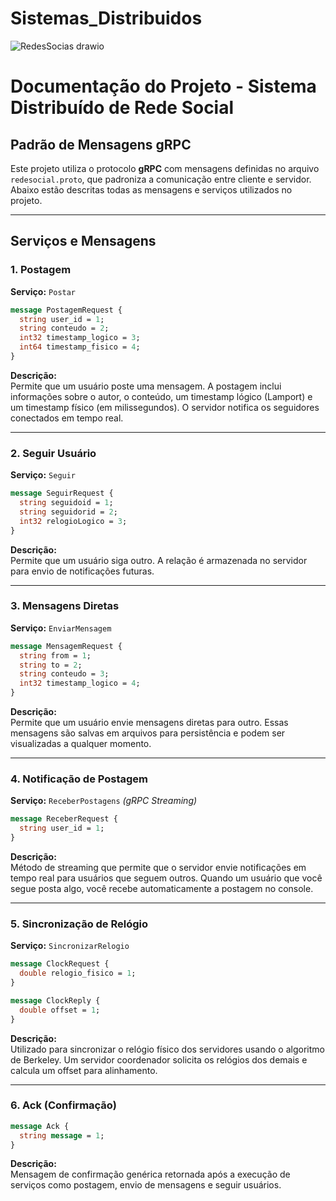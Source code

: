 # Sistemas_Distribuidos

![RedesSocias drawio](https://github.com/user-attachments/assets/82f40770-e375-4d94-abde-014f7aeb830b)
# Documentação do Projeto - Sistema Distribuído de Rede Social

## Padrão de Mensagens gRPC

Este projeto utiliza o protocolo **gRPC** com mensagens definidas no arquivo `redesocial.proto`, que padroniza a comunicação entre cliente e servidor. Abaixo estão descritas todas as mensagens e serviços utilizados no projeto.

---

## Serviços e Mensagens

### 1. Postagem

**Serviço:** `Postar`

```proto
message PostagemRequest {
  string user_id = 1;
  string conteudo = 2;
  int32 timestamp_logico = 3;
  int64 timestamp_fisico = 4;
}
```

**Descrição:**  
Permite que um usuário poste uma mensagem. A postagem inclui informações sobre o autor, o conteúdo, um timestamp lógico (Lamport) e um timestamp físico (em milissegundos). O servidor notifica os seguidores conectados em tempo real.

---

### 2. Seguir Usuário

**Serviço:** `Seguir`

```proto
message SeguirRequest {
  string seguidoid = 1;
  string seguidorid = 2;
  int32 relogioLogico = 3;
}
```

**Descrição:**  
Permite que um usuário siga outro. A relação é armazenada no servidor para envio de notificações futuras.

---

### 3. Mensagens Diretas

**Serviço:** `EnviarMensagem`

```proto
message MensagemRequest {
  string from = 1;
  string to = 2;
  string conteudo = 3;
  int32 timestamp_logico = 4;
}
```

**Descrição:**  
Permite que um usuário envie mensagens diretas para outro. Essas mensagens são salvas em arquivos para persistência e podem ser visualizadas a qualquer momento.

---

### 4. Notificação de Postagem

**Serviço:** `ReceberPostagens` *(gRPC Streaming)*

```proto
message ReceberRequest {
  string user_id = 1;
}
```

**Descrição:**  
Método de streaming que permite que o servidor envie notificações em tempo real para usuários que seguem outros. Quando um usuário que você segue posta algo, você recebe automaticamente a postagem no console.

---

### 5. Sincronização de Relógio

**Serviço:** `SincronizarRelogio`

```proto
message ClockRequest {
  double relogio_fisico = 1;
}

message ClockReply {
  double offset = 1;
}
```

**Descrição:**  
Utilizado para sincronizar o relógio físico dos servidores usando o algoritmo de Berkeley. Um servidor coordenador solicita os relógios dos demais e calcula um offset para alinhamento.

---

### 6. Ack (Confirmação)

```proto
message Ack {
  string message = 1;
}
```

**Descrição:**  
Mensagem de confirmação genérica retornada após a execução de serviços como postagem, envio de mensagens e seguir usuários.
